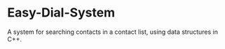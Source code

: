 # Easy-Dial-System
A system for searching contacts in a contact list, using data structures in C++.

